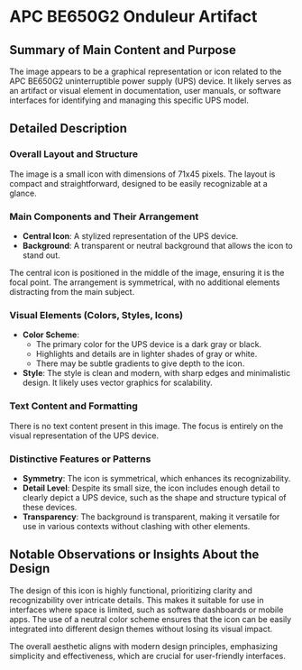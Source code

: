 # APC BE650G2 Onduleur Artifact

## Summary of Main Content and Purpose
The image appears to be a graphical representation or icon related to the APC BE650G2 uninterruptible power supply (UPS) device. It likely serves as an artifact or visual element in documentation, user manuals, or software interfaces for identifying and managing this specific UPS model.

## Detailed Description

### Overall Layout and Structure
The image is a small icon with dimensions of 71x45 pixels. The layout is compact and straightforward, designed to be easily recognizable at a glance.

### Main Components and Their Arrangement
- **Central Icon**: A stylized representation of the UPS device.
- **Background**: A transparent or neutral background that allows the icon to stand out.

The central icon is positioned in the middle of the image, ensuring it is the focal point. The arrangement is symmetrical, with no additional elements distracting from the main subject.

### Visual Elements (Colors, Styles, Icons)
- **Color Scheme**:
  - The primary color for the UPS device is a dark gray or black.
  - Highlights and details are in lighter shades of gray or white.
  - There may be subtle gradients to give depth to the icon.
- **Style**: The style is clean and modern, with sharp edges and minimalistic design. It likely uses vector graphics for scalability.

### Text Content and Formatting
There is no text content present in this image. The focus is entirely on the visual representation of the UPS device.

### Distinctive Features or Patterns
- **Symmetry**: The icon is symmetrical, which enhances its recognizability.
- **Detail Level**: Despite its small size, the icon includes enough detail to clearly depict a UPS device, such as the shape and structure typical of these devices.
- **Transparency**: The background is transparent, making it versatile for use in various contexts without clashing with other elements.

## Notable Observations or Insights About the Design
The design of this icon is highly functional, prioritizing clarity and recognizability over intricate details. This makes it suitable for use in interfaces where space is limited, such as software dashboards or mobile apps. The use of a neutral color scheme ensures that the icon can be easily integrated into different design themes without losing its visual impact.

The overall aesthetic aligns with modern design principles, emphasizing simplicity and effectiveness, which are crucial for user-friendly interfaces.